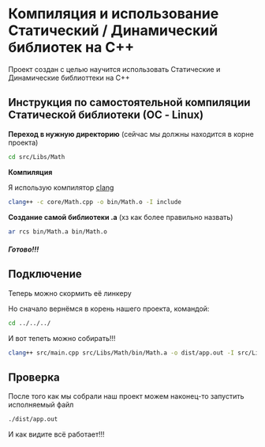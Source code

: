 # Компиляция и использование Статический / Динамический библиотек на C++

Проект создан с целью научится использовать Статические и Динамические библиоттеки на C++

## Инструкция по самостоятельной компиляции Статической библиотеки (ОС - Linux)

__Переход в нужную директорию__ (сейчас мы должны находится в корне проекта)

```bash
cd src/Libs/Math
```

__Компиляция__

Я использую компилятор [clang](https://github.com/llvm/llvm-project)


```bash
clang++ -c core/Math.cpp -o bin/Math.o -I include
```

__Создание самой библиотеки .a__ (хз как более правильно назвать)

```bash
ar rcs bin/Math.a bin/Math.o
```

#### *Готово!!!* 

## Подключение

Теперь можно скормить её линкеру

Но сначало вернёмся в корень нашего проекта, командой:

```bash
cd ../../../
```

И вот тепеть можно собирать!!!

```bash
clang++ src/main.cpp src/Libs/Math/bin/Math.a -o dist/app.out -I src/Libs/Math/include
```

## Проверка

После того как мы собрали наш проект можем наконец-то запустить исполняемый файл 

```bash
./dist/app.out
```

И как видите всё работает!!!

    